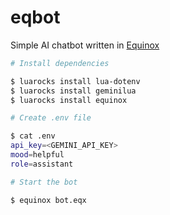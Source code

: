 # eqbot
Simple AI chatbot written in [Equinox](https://github.com/zeroflag/equinox)

```bash
# Install dependencies

$ luarocks install lua-dotenv 
$ luarocks install geminilua 
$ luarocks install equinox

# Create .env file

$ cat .env
api_key=<GEMINI_API_KEY>
mood=helpful
role=assistant

# Start the bot

$ equinox bot.eqx
```
